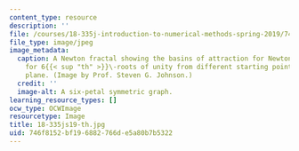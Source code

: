 ```yaml
---
content_type: resource
description: ''
file: /courses/18-335j-introduction-to-numerical-methods-spring-2019/746f8152bf196882766de5a80b7b5322_18-335js19-th.jpg
file_type: image/jpeg
image_metadata:
  caption: A Newton fractal showing the basins of attraction for Newton iterations
    for 6{{< sup "th" >}}\-roots of unity from different starting points in the complex
    plane. (Image by Prof. Steven G. Johnson.)
  credit: ''
  image-alt: A six-petal symmetric graph.
learning_resource_types: []
ocw_type: OCWImage
resourcetype: Image
title: 18-335js19-th.jpg
uid: 746f8152-bf19-6882-766d-e5a80b7b5322
---
```

